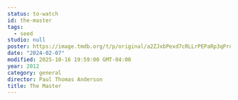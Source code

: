 ```yaml
---
status: to-watch
id: the-master
tags:
  - seed
studio: null
poster: https://image.tmdb.org/t/p/original/a2ZJxbPexd7cRLLrPEPaRp3qPro.jpg
date: "2024-02-07"
modified: 2025-10-16 19:59:00 GMT-04:00
year: 2012
category: general
director: Paul Thomas Anderson
title: The Master
---
```

